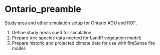 # Ontario_preamble

Study area and other simulation setup for Ontario AOU and ROF.

1. Define study areas sued for simulation;
2. Prepare tree species data needed for LandR vegetation model;
3. Prepare historic and projected climate data for use with fireSense fire model.
